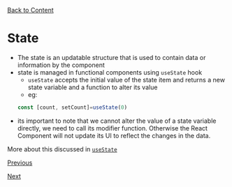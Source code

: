 [Back to Content](../README.md)

# State
- The state is an updatable structure that is used to contain data or information by the component
- state is managed in functional components using `useState` hook
    - `useState` accepts the initial value of the state item and returns a new state variable and a function to alter its value
    - eg:
    ```javascript
    const [count, setCount]=useState(0)
    ```
- its important to note that we cannot alter the value of a state variable directly, we need to call its modifier function. Otherwise the React Component will not update its UI to reflect the changes in the data.

More about this discussed in [`useState`]() <!-- add the link to useState hook -->




[Previous](../Components/README.md)
<br>

[Next](../Props/README.md)